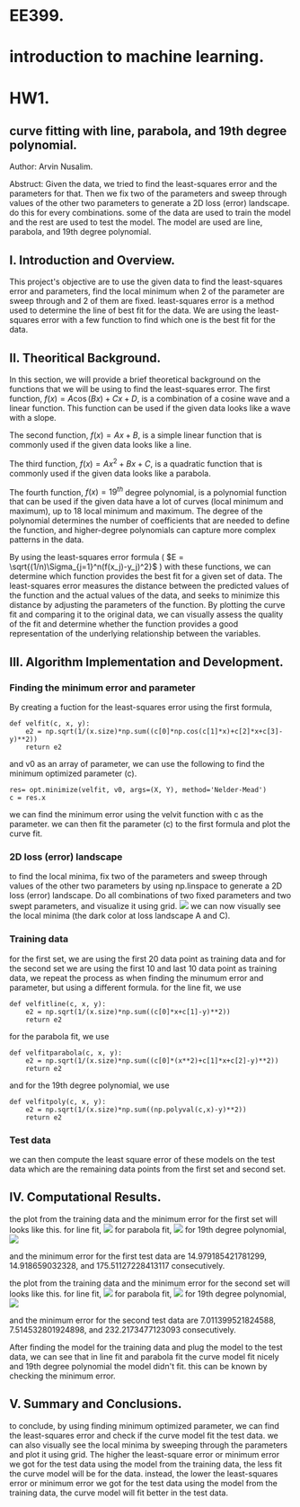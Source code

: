 # EE399. 
# introduction to machine learning. 
# HW1. 

## curve fitting with line, parabola, and 19th degree polynomial. 
Author: Arvin Nusalim. 

Abstruct: Given the data, we tried to find the least-squares error and the parameters for that. Then we fix two of the parameters and sweep through values of the other two parameters to generate a 2D loss (error) landscape. do this for every combinations. some of the data are used to train the model and the rest are used to test the model. The model are used are line, parabola, and 19th degree polynomial.  

## I. Introduction and Overview.   
This project's objective are to use the given data to find the least-squares error and parameters, find the local minimum when 2 of the parameter are sweep through and 2 of them are fixed. least-squares error is a method used to determine the line of best fit for the data. We are using the least-squares error with a few function to find which one is the best fit for the data. 
   
## II. Theoritical Background. 
In this section, we will provide a brief theoretical background on the functions that we will be using to find the least-squares error. The first function, $f(x) = A\cos(Bx) + Cx + D$, is a combination of a cosine wave and a linear function. This function can be used if the given data looks like a wave with a slope.

The second function, $f(x) = Ax + B$, is a simple linear function that is commonly used if the given data looks like a line.

The third function, $f(x) = Ax^2 + Bx + C$, is a quadratic function that is commonly used if the given data looks like a parabola.

The fourth function, $f(x) = 19^{th}$ degree polynomial, is a polynomial function that can be used if the given data have a lot of curves (local minimum and maximum), up to 18 local minimum and maximum. The degree of the polynomial determines the number of coefficients that are needed to define the function, and higher-degree polynomials can capture more complex patterns in the data.

By using the least-squares error formula ( $E = \sqrt{(1/n)\Sigma_{j=1}^n(f(x_j)-y_j)^2}$  ) with these functions, we can determine which function provides the best fit for a given set of data. The least-squares error measures the distance between the predicted values of the function and the actual values of the data, and seeks to minimize this distance by adjusting the parameters of the function. By plotting the curve fit and comparing it to the original data, we can visually assess the quality of the fit and determine whether the function provides a good representation of the underlying relationship between the variables.

## III. Algorithm Implementation and Development. 
### Finding the minimum error and parameter
By creating a fuction for the least-squares error using the first formula,
```
def velfit(c, x, y):
    e2 = np.sqrt(1/(x.size)*np.sum((c[0]*np.cos(c[1]*x)+c[2]*x+c[3]-y)**2))
    return e2
```
and v0 as an array of parameter, we can use the following to find the minimum optimized parameter (c).
```
res= opt.minimize(velfit, v0, args=(X, Y), method='Nelder-Mead')
c = res.x
```
we can find the minimum error using the velvit function with c as the parameter. we can then fit the parameter (c) to the first formula and plot the curve fit.

### 2D loss (error) landscape
to find the local minima, fix two of the parameters and sweep through values of the other two parameters by using np.linspace to generate a 2D loss (error) landscape. Do all combinations of two fixed parameters and two swept parameters, and visualize it using grid. 
![](grid.png)
we can now visually see the local minima (the dark color at loss landscape A and C).

### Training data
for the first set, we are using the first 20 data point as training data and for the second set we are using the first 10 and last 10 data point as training data, we repeat the process as when finding the minumum error and parameter, but using a different formula. 
for the line fit, we use
``` 
def velfitline(c, x, y):
    e2 = np.sqrt(1/(x.size)*np.sum((c[0]*x+c[1]-y)**2))
    return e2
```
for the parabola fit, we use
```
def velfitparabola(c, x, y):
    e2 = np.sqrt(1/(x.size)*np.sum((c[0]*(x**2)+c[1]*x+c[2]-y)**2))
    return e2
```
and for the 19th degree polynomial, we use
```
def velfitpoly(c, x, y):
    e2 = np.sqrt(1/(x.size)*np.sum((np.polyval(c,x)-y)**2))
    return e2
```
### Test data
we can then compute the least square error of these models on the test data which are
the remaining data points from the first set and second set.


## IV. Computational Results. 
the plot from the training data and the minimum error for the first set will looks like this.
for line fit,
![](line20datatrain.png)
for parabola fit, 
![](para20datatrain.png)
for 19th degree polynomial,
![](poly20datatrain.png)

and the minimum error for the first test data are 14.979185421781299, 14.918659032328, and 175.51127228413117 consecutively.

the plot from the training data and the minimum error for the second set will looks like this.
for line fit,
![](line20datatrain2.png)
for parabola fit, 
![](para20datatrain2.png)
for 19th degree polynomial,
![](poly20datatrain2.png)

and the minimum error for the second test data are 7.011399521824588, 7.514532801924898, and 232.2173477123093 consecutively.

After finding the model for the training data and plug the model to the test data, we can see that in line fit and parabola fit the curve model fit nicely and 19th degree polynomial the model didn't fit. this can be known by checking the minimum error. 

## V. Summary and Conclusions. 
to conclude, by using finding minimum optimized parameter, we can find the least-squares error and check if the curve model fit the test data. we can also visually see the local minima by sweeping through the parameters and plot it using grid. The higher the least-square error or minimum error we got for the test data using the model from the training data, the less fit the curve model will be for the data. instead, the lower the least-squares error or minimum error we got for the test data using the model from the training data, the curve model will fit better in the test data.
